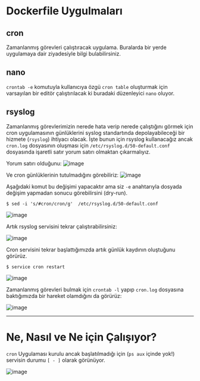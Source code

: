 # Dockerfile Uygulmaları

## cron
Zamanlanmış görevleri çalıştıracak uygulama. Buralarda bir yerde uygulamaya dair ziyadesiyle bilgi bulabilirsiniz.

## nano
`crontab -e` komutuyla kullanıcıya özgü `cron table` oluşturmak için varsayılan bir editör çalıştırılacak ki buradaki düzenleyici `nano` oluyor.

## rsyslog
Zamanlanmış görevlerimizin nerede hata verip nerede çalıştığını görmek için cron uygulamasının 
günlüklerini syslog standartında depolayabileceği bir hizmete (`rsyslog`) ihtiyacı olacak. 
İşte bunun için rsyslog kullanacağız ancak `cron.log` dosyasının oluşması için `/etc/rsyslog.d/50-default.conf` dosyasında işaretli satır yorum satırı olmaktan çıkarmalıyız.

Yorum satırı olduğunu:
![image](https://user-images.githubusercontent.com/261946/206894815-6035659e-975a-489c-8c06-6fd897caf882.png)

Ve cron günlüklerinin tutulmadığını görebiliriz:
![image](https://user-images.githubusercontent.com/261946/206895264-f48638be-4dbf-43c2-91b2-a31462c46329.png)

Aşağıdaki komut bu değişimi yapacaktır ama siz `-e` anahtarıyla dosyada değişim yapmadan sonucu görebilirsini (dry-run).

```shell
$ sed -i 's/#cron/cron/g'  /etc/rsyslog.d/50-default.conf
```

![image](https://user-images.githubusercontent.com/261946/206896439-75dce723-bcdf-44b2-b1a7-61c279a8377d.png)

Artık rsyslog servisini tekrar çalıştırabilirsiniz:

![image](https://user-images.githubusercontent.com/261946/206896936-6e38bcfe-d643-4237-bcf7-31bb97072fe2.png)

Cron servisini tekrar başlattığımızda artık günlük kaydının oluştuğunu görürüz.
```shell
$ service cron restart
```

![image](https://user-images.githubusercontent.com/261946/206897156-57214376-0da3-4707-a40e-eff1a2acbfc0.png)

Zamanlanmış görevleri bulmak için `crontab -l` yapıp `cron.log` dosyasına baktığımızda bir hareket olamdığını da görürüz:

![image](https://user-images.githubusercontent.com/261946/206897266-64f98138-1ddd-414a-bdbf-0658f1b9dcf6.png)


---

# Ne, Nasıl ve Ne için Çalışıyor?

`cron` Uygulaması kurulu ancak başlatılmadığı için (`ps aux` içinde yok!) servisin durumu `[ - ]` olarak görünüyor.

![image](https://user-images.githubusercontent.com/261946/206894533-bcafa83d-bc94-492f-bba9-2b50a3a08e20.png)
